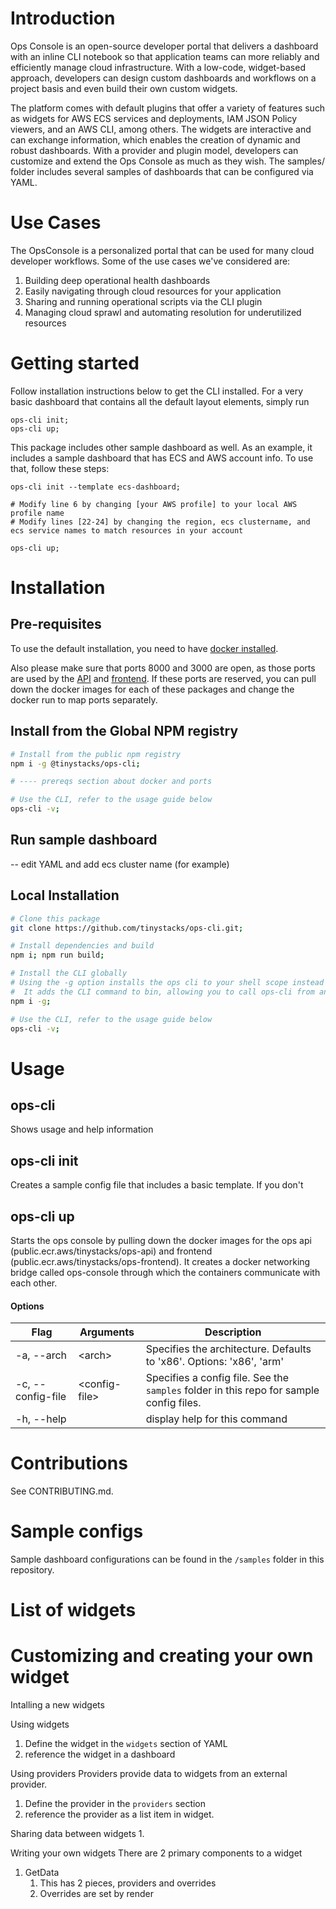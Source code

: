 # Introduction

Ops Console is an open-source developer portal that delivers a dashboard with an inline CLI notebook so that application teams can more reliably and efficiently manage cloud infrastructure. With a low-code, widget-based approach, developers can design custom dashboards and workflows on a project basis and even build their own custom widgets.

The platform comes with default plugins that offer a variety of features such as widgets for AWS ECS services and deployments, IAM JSON Policy viewers, and an AWS CLI, among others. The widgets are interactive and can exchange information, which enables the creation of dynamic and robust dashboards. With a provider and plugin model, developers can customize and extend the Ops Console as much as they wish. The samples/ folder includes several samples of dashboards that can be configured via YAML. 

# Use Cases
The OpsConsole is a personalized portal that can be used for many cloud developer workflows. Some of the use cases we've considered are:

1. Building deep operational health dashboards
2. Easily navigating through cloud resources for your application
3. Sharing and running operational scripts via the CLI plugin 
4. Managing cloud sprawl and automating resolution for underutilized resources

# Getting started
Follow installation instructions below to get the CLI installed. For a very basic dashboard that contains all the default layout elements, simply run
```
ops-cli init;
ops-cli up;
```

This package includes other sample dashboard as well. As an example, it includes a sample dashboard that has ECS and AWS account info. To use that, follow these steps:

```
ops-cli init --template ecs-dashboard;

# Modify line 6 by changing [your AWS profile] to your local AWS profile name
# Modify lines [22-24] by changing the region, ecs clustername, and ecs service names to match resources in your account

ops-cli up;
```

# Installation

## Pre-requisites
To use the default installation, you need to have [docker installed](https://docs.docker.com/get-docker/).

Also please make sure that ports 8000 and 3000 are open, as those ports are used by the [API](https://github.com/tinystacks/ops-api) and [frontend](https://github.com/tinystacks/ops-frontend). If these ports are reserved, you can pull down the docker images for each of these packages and change the docker run to map ports separately.

## Install from the Global NPM registry
```bash
# Install from the public npm registry
npm i -g @tinystacks/ops-cli;

# ---- prereqs section about docker and ports

# Use the CLI, refer to the usage guide below
ops-cli -v;

```

## Run sample dashboard
-- edit YAML and add ecs cluster name (for example)

## Local Installation
```bash
# Clone this package
git clone https://github.com/tinystacks/ops-cli.git;

# Install dependencies and build
npm i; npm run build;

# Install the CLI globally
# Using the -g option installs the ops cli to your shell scope instead of the package scope. 
#  It adds the CLI command to bin, allowing you to call ops-cli from anywhere
npm i -g;

# Use the CLI, refer to the usage guide below
ops-cli -v;
```

# Usage

## ops-cli
Shows usage and help information

## ops-cli init
Creates a sample config file that includes a basic template. If you don't 

## ops-cli up
Starts the ops console by pulling down the docker images for the ops api (public.ecr.aws/tinystacks/ops-api) and frontend (public.ecr.aws/tinystacks/ops-frontend). It creates a docker networking bridge called ops-console through which the containers communicate with each other.

#### Options
|Flag|Arguments|Description|
|----|---------|-----------|
|-a, --arch|\<arch\>|  Specifies the architecture. Defaults to 'x86'. Options: 'x86', 'arm'
|-c, --config-file|\<config-file\>|  Specifies a config file. See the `samples` folder in this repo for sample config files.
|-h, --help||             display help for this command


# Contributions
See CONTRIBUTING.md.

# Sample configs
Sample dashboard configurations can be found in the `/samples` folder in this repository. 

# List of widgets

# Customizing and creating your own widget
Intalling a new widgets

Using widgets
1. Define the widget in the `widgets` section of YAML
2. reference the widget in a dashboard

Using providers
Providers provide data to widgets from an external provider.
1. Define the provider in the `providers` section
2. reference the provider as a list item in widget.

Sharing data between widgets
1. 

Writing your own widgets
There are 2 primary components to a widget
1. GetData
	1. This has 2 pieces, providers and overrides
	1. Overrides are set by render
